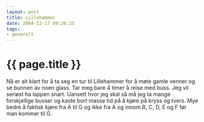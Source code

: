 ```yaml
---
layout: post
title: Lillehammer
date: 2004-12-17 09:26:25
tags: 
- generelt
---
```


{{ page.title }}
================

Nå er alt klart for å ta seg en tur til Lillehammer for å møte gamle venner og se bunnen av noen glass. Tar meg bare 4 timer å reise med buss. Jeg vil seriøst ha lappen snart. Uansett hvor jeg skal så må jeg ta mange forskjellige busser og kaste bort masse tid på å kjøre på kryss og tvers. Mye bedre å faktisk kjøre fra A til G og ikke fra A og innom B, C, D, E  og F før man kommer til G.
